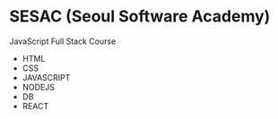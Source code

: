 # SESAC (Seoul Software Academy)
JavaScript Full Stack Course
* HTML
* CSS
* JAVASCRIPT
* NODEJS
* DB
* REACT
